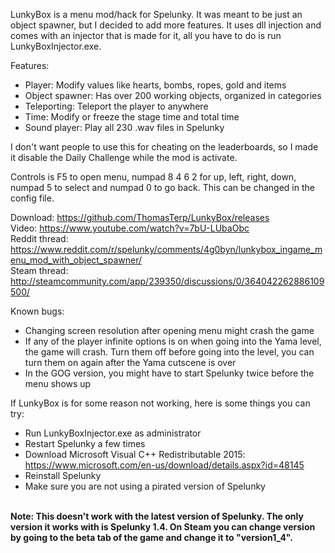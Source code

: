 LunkyBox is a menu mod/hack for Spelunky. It was meant to be just an object spawner, but I decided to add more features.
It uses dll injection and comes with an injector that is made for it, all you have to do is run LunkyBoxInjector.exe.

Features:
- Player: Modify values like hearts, bombs, ropes, gold and items
- Object spawner: Has over 200 working objects, organized in categories
- Teleporting: Teleport the player to anywhere
- Time: Modify or freeze the stage time and total time
- Sound player: Play all 230 .wav files in Spelunky

I don't want people to use this for cheating on the leaderboards, so I made it disable the Daily Challenge while the mod is activate.

Controls is F5 to open menu, numpad 8 4 6 2 for up, left, right, down, numpad 5 to select and numpad 0 to go back. This can be changed in the config file.

Download: https://github.com/ThomasTerp/LunkyBox/releases  
Video: https://www.youtube.com/watch?v=7bU-LUbaObc  
Reddit thread: https://www.reddit.com/r/spelunky/comments/4g0byn/lunkybox_ingame_menu_mod_with_object_spawner/  
Steam thread: http://steamcommunity.com/app/239350/discussions/0/364042262886109500/  

Known bugs:
- Changing screen resolution after opening menu might crash the game
- If any of the player infinite options is on when going into the Yama level, the game will crash. Turn them off before going into the level, you can turn them on again after the Yama cutscene is over
- In the GOG version, you might have to start Spelunky twice before the menu shows up

If LunkyBox is for some reason not working, here is some things you can try:
- Run LunkyBoxInjector.exe as administrator
- Restart Spelunky a few times
- Download Microsoft Visual C++ Redistributable 2015: https://www.microsoft.com/en-us/download/details.aspx?id=48145
- Reinstall Spelunky
- Make sure you are not using a pirated version of Spelunky

<br />
<b>Note: This doesn't work with the latest version of Spelunky. The only version it works with is Spelunky 1.4. On Steam you can change version by going to the beta tab of the game and change it to "version1_4".</b>
